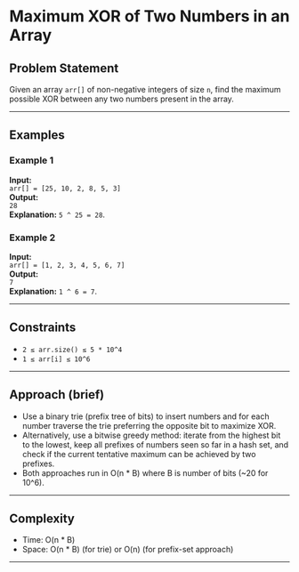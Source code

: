# Maximum XOR of Two Numbers in an Array

## Problem Statement
Given an array `arr[]` of non-negative integers of size `n`, find the maximum possible XOR between any two numbers present in the array.

---

## Examples

### Example 1
**Input:**  
`arr[] = [25, 10, 2, 8, 5, 3]`  
**Output:**  
`28`  
**Explanation:** `5 ^ 25 = 28`.

### Example 2
**Input:**  
`arr[] = [1, 2, 3, 4, 5, 6, 7]`  
**Output:**  
`7`  
**Explanation:** `1 ^ 6 = 7`.

---

## Constraints
- `2 ≤ arr.size() ≤ 5 * 10^4`  
- `1 ≤ arr[i] ≤ 10^6`

---

## Approach (brief)
- Use a binary trie (prefix tree of bits) to insert numbers and for each number traverse the trie preferring the opposite bit to maximize XOR.
- Alternatively, use a bitwise greedy method: iterate from the highest bit to the lowest, keep all prefixes of numbers seen so far in a hash set, and check if the current tentative maximum can be achieved by two prefixes.
- Both approaches run in O(n * B) where B is number of bits (~20 for 10^6).

---

## Complexity
- Time: O(n * B)  
- Space: O(n * B) (for trie) or O(n) (for prefix-set approach)

---
